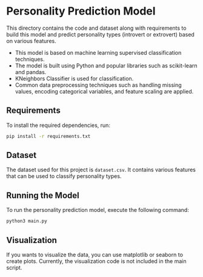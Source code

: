 # Personality Prediction Model

This directory contains the code and dataset along with requirements to build this model and predict personality types (introvert or extrovert) based on various features.

- This model is based on machine learning supervised classification techniques.
- The model is built using Python and popular libraries such as scikit-learn and pandas.
- KNeighbors Classifier is used for classification.
- Common data preprocessing techniques such as handling missing values, encoding categorical variables, and feature scaling are applied.

## Requirements

To install the required dependencies, run:

```bash
pip install -r requirements.txt
```

## Dataset

The dataset used for this project is `dataset.csv`. It contains various features that can be used to classify personality types.

## Running the Model

To run the personality prediction model, execute the following command:

```bash
python3 main.py
```

## Visualization

If you wants to visualize the data, you can use matplotlib or seaborn to create plots. Currently, the visualization code is not included in the main script.
